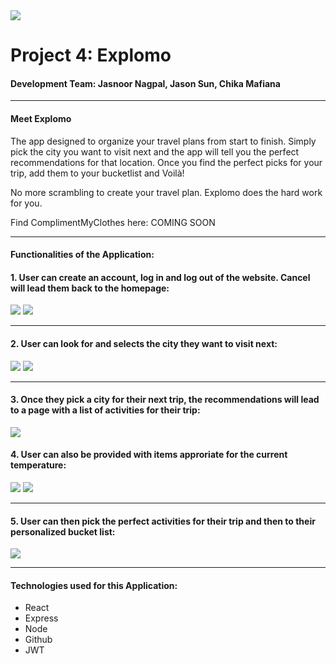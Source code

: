 <img src="https://i.imgur.com/D03kjsH.png">

# Project 4: Explomo
#### Development Team: Jasnoor Nagpal, Jason Sun, Chika Mafiana
---
#### **Meet Explomo**

The app designed to organize your travel plans from start to finish. Simply pick the city you want to visit next and the app will tell you the perfect recommendations for that location. Once you find the perfect picks for your trip, add them to your bucketlist and Voilà!

No more scrambling to create your travel plan. Explomo does the hard work for you.

Find ComplimentMyClothes here: COMING SOON

---
#### **Functionalities of the Application:**


#### 1. User can create an account, log in and log out of the website. Cancel will lead them back to the homepage: 
<img src="https://i.imgur.com/C3kjddc.png">
<img src="https://i.imgur.com/jGchHr8.png">

---

#### 2. User can look for and selects the city they want to visit next:
<img src="https://i.imgur.com/TLWfMpI.png">
<img src="https://i.imgur.com/uBcjHHU.png">

---

#### 3. Once they pick a city for their next trip, the recommendations will lead to a page with a list of activities for their trip: 
<img src="https://i.imgur.com/haiX9Vo.png">

#### 4. User can also be provided with items approriate for the current temperature:
<img src="https://i.imgur.com/hQjNINH.png">
<img src="https://i.imgur.com/Rr26FCl.png">

---

#### 5. User can then pick the perfect activities for their trip and then to their personalized bucket list:
<img src="https://i.imgur.com/MrU0hdj.jpg">

---

#### **Technologies used for this Application:**

* React 
* Express 
* Node 
* Github 
* JWT 

